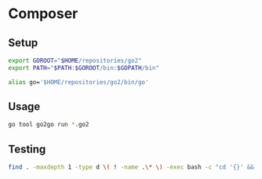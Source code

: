 # Composer

## Setup

```sh
export GOROOT="$HOME/repositories/go2"
export PATH="$PATH:$GOROOT/bin:$GOPATH/bin"

alias go='$HOME/repositories/go2/bin/go'
```

## Usage

```sh
go tool go2go run *.go2
```

## Testing

```sh
find . -maxdepth 1 -type d \( ! -name .\* \) -exec bash -c "cd '{}' && go tool go2go test" \;
```